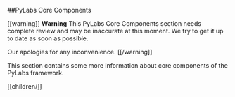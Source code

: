 ##PyLabs Core Components

[[warning]]
**Warning**
This PyLabs Core Components section needs complete review and may be inaccurate at this moment. We try to get it up to date as soon as possible.

Our apologies for any inconvenience.
[[/warning]]

This section contains some more information about core components of the PyLabs framework.

[[children/]]